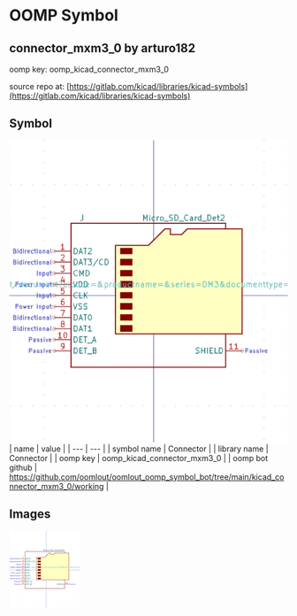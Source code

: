 # OOMP Symbol  
## connector_mxm3_0  by arturo182  
  
oomp key: oomp_kicad_connector_mxm3_0  
  
source repo at: [https://gitlab.com/kicad/libraries/kicad-symbols](https://gitlab.com/kicad/libraries/kicad-symbols)  
## Symbol  
  
[![working.png](working_600.png)](working.png)  
| name | value | 
| --- | --- | 
| symbol name | Connector | 
| library name | Connector | 
| oomp key | oomp_kicad_connector_mxm3_0 | 
| oomp bot github | https://github.com/oomlout/oomlout_oomp_symbol_bot/tree/main/kicad_connector_mxm3_0/working | 
## Images  
  
[![working.png](working_140.png)](working.png)  
